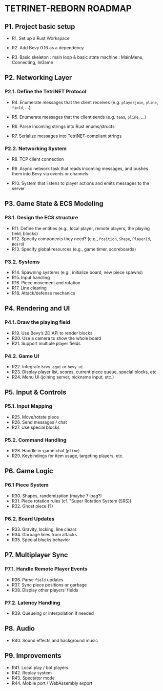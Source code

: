 # TETRINET-REBORN ROADMAP

## P1. Project basic setup

-  R1. Set up a Rust Workspace

-  R2. Add Bevy 0.16 as a dependency

-  R3. Basic skeleton : main loop & basic state machine : MainMenu, Connecting, InGame

## P2. Networking Layer

### P2.1. Define the TetriNET Protocol 

- R4. Enumerate messages that the client receives (e.g. `playerjoin`, `pline`, `field`, ...)

- R5. Enumerate messages that the client sends (e.g. `team`, `pline`, ...)

- R6. Parse incoming strings into Rust enums/structs

- R7. Serialize messages into TetriNET-compliant strings

### P2.2. Networking System

- R8. TCP client connection

- R9. Async network task that reads incoming messages, and pushes them into Bevy via events or channels

- R10. System that listens to player actions and emits messages to the server

## P3. Game State & ECS Modeling

### P3.1. Design the ECS structure

- R11. Define the entities (e.g., local player, remote players, the playing field, blocks)
- R12. Specify components they need? (e.g., `Position`, `Shape`, `PlayerId`, `Board`)
- R13. Specify global resources (e.g., game timer, scoreboards)

### P3.2. Systems

- R14. Spawning systems (e.g., initialize board, new piece spawns)
- R15. Input handling
- R16. Piece movement and rotation
- R17. Line clearing
- R18. Attack/defense mechanics

## P4. Rendering and UI

### P4.1. Draw the playing field

- R19. Use Bevy’s 2D API to render blocks
- R20. Use a camera to show the whole board
- R21. Support multiple player fields

### P4.2. Game UI

- R22. Integrate `bevy_egui` or `bevy_ui`
- R23. Display player list, scores, current piece queue, special blocks, etc.
- R24. Menu UI (joining server, nickname input, etc.)

## P5. Input & Controls

### P5.1. Input Mapping

- R25. Move/rotate piece
- R26. Send messages / chat
- R27. Use special blocks

### P5.2. Command Handling

- R28. Handle in-game chat (`pline`)
- R29. Keybindings for item usage, targeting players, etc.

## P6. Game Logic

### P6.1 Piece System

- R30. Shapes, randomization (maybe 7-bag?)
- R31. Piece rotation rules (cf. "Super Rotation System (SRS))
- R32. Ghost piece (?)

### P6.2. Board Updates

- R33. Gravity, locking, line clears
- R34. Garbage lines from attacks
- R35. Special blocks behavior

## P7. Multiplayer Sync

### P7.1. Handle Remote Player Events

- R36. Parse `field` updates
- R37. Sync piece positions or garbage
- R38. Display other players' fields

### P7.2. **Latency Handling**

- R39. Queueing or interpolation if needed

## P8. Audio

- R40. Sound effects and background music

## P9. Improvements

- R41. Local play / bot players
- R42. Replay system
- R43. Spectator mode
- R44. Mobile port / WebAssembly export

